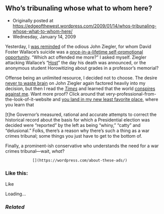 ## Who’s tribunaling whose what to whom here?

 * Originally posted at https://edgeofthewest.wordpress.com/2009/01/14/whos-tribunaling-whose-what-to-whom-here/
 * Wednesday, January 14, 2009

Yesterday, I [was reminded](http://acephalous.typepad.com/acephalous/2009/01/better-to-be-forgotten-than-remember-quite-so-fondly.html) of the odious John Ziegler, for whom David Foster Wallace’s suicide was a [once-in-a-lifetime self-promotional opportunity](http://www.thevalve.org/go/valve/article/how\_to\_be\_an\_asshole\_by\_john\_ziegler/).  “Which act offended me more?” I asked myself.  Ziegler attacking Wallace’s “[Host](http://www.theatlantic.com/doc/200504/wallace)” the day his death was announced, or the anonymous student Horowitizing about grades in a professor’s memorial?  

Offense being an unlimited resource, I decided not to choose.  The desire [never to waste brain](http://www.thevalve.org/go/valve/article/how\_to\_be\_an\_asshole\_by\_john\_ziegler/#22297) on John Ziegler again factored heavily into my decision, but then I read the [_Times_](http://www.nytimes.com/2009/01/13/nyregion/13nyc.html?\_r=1&em) and learned that the world [conspires against me](http://www.howobamagotelected.com/).  Want more proof?  Click around that very-professional-from-the-look-of-it-website and [you land in my new least favorite place](http://bighollywood.breitbart.com/jziegler/2009/01/14/reaction-to-my-palin-interview-proves-the-point/), where you learn that

[t]he Governor’s measured, rational and accurate attempts to correct the historical record about the basis for which a Presidential election was decided were “reported” by the left as being “whiny,” “catty” and “delusional.” Folks, there’s a reason why there’s such a thing as a war crimes tribunal; some things you just have to get to the bottom of.

Finally, a prominent-ish conservative who understands the need for a war crimes tribunal—wait, _what_?  

		

			

				[](https://wordpress.com/about-these-ads/)
				

					
				

			

		

### Like this:

Like

 
Loading...

[]()

### _Related_


